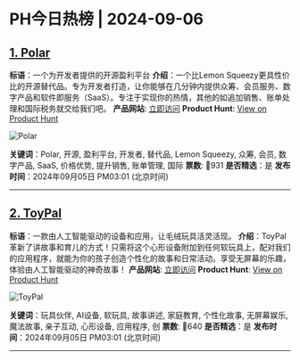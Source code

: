# PH今日热榜 | 2024-09-06

## [1. Polar](https://www.producthunt.com/posts/polar-5?utm_campaign=producthunt-api&utm_medium=api-v2&utm_source=Application%3A+decohack+%28ID%3A+131684%29)
**标语**：一个为开发者提供的开源盈利平台
**介绍**：一个比Lemon Squeezy更具性价比的开源替代品。专为开发者打造，让你能够在几分钟内提供众筹、会员服务、数字产品和软件即服务（SaaS）。专注于实现你的热情，其他的如追加销售、账单处理和国际税务就交给我们吧。
**产品网站**: [立即访问](https://www.producthunt.com/r/DFRSKF4XIWZROG?utm_campaign=producthunt-api&utm_medium=api-v2&utm_source=Application%3A+decohack+%28ID%3A+131684%29)
**Product Hunt**: [View on Product Hunt](https://www.producthunt.com/posts/polar-5?utm_campaign=producthunt-api&utm_medium=api-v2&utm_source=Application%3A+decohack+%28ID%3A+131684%29)

![Polar](https://ph-files.imgix.net/e57bc0a3-0c1f-494f-bd78-9766601f8ce0.png?auto=format&fit=crop&frame=1&h=512&w=1024)

**关键词**：Polar, 开源, 盈利平台, 开发者, 替代品, Lemon Squeezy, 众筹, 会员, 数字产品, SaaS, 价格优势, 提升销售, 账单管理, 国际
**票数**: 🔺931
**是否精选**：是
**发布时间**：2024年09月05日 PM03:01 (北京时间)

---

## [2. ToyPal](https://www.producthunt.com/posts/toypal?utm_campaign=producthunt-api&utm_medium=api-v2&utm_source=Application%3A+decohack+%28ID%3A+131684%29)
**标语**：一款由人工智能驱动的设备和应用，让毛绒玩具活灵活现。
**介绍**：ToyPal 革新了讲故事和育儿的方式！只需将这个心形设备附加到任何软玩具上，配对我们的应用程序，就能为你的孩子创造个性化的故事和日常活动。享受无屏幕的乐趣，体验由人工智能驱动的神奇故事！
**产品网站**: [立即访问](https://www.producthunt.com/r/FPG7SEERWN3TU2?utm_campaign=producthunt-api&utm_medium=api-v2&utm_source=Application%3A+decohack+%28ID%3A+131684%29)
**Product Hunt**: [View on Product Hunt](https://www.producthunt.com/posts/toypal?utm_campaign=producthunt-api&utm_medium=api-v2&utm_source=Application%3A+decohack+%28ID%3A+131684%29)

![ToyPal](https://ph-files.imgix.net/90998043-c774-466b-8c44-9632abe85e54.png?auto=format&fit=crop&frame=1&h=512&w=1024)

**关键词**：玩具伙伴, AI设备, 软玩具, 故事讲述, 家庭教育, 个性化故事, 无屏幕娱乐, 魔法故事, 亲子互动, 心形设备, 应用程序, 创
**票数**: 🔺640
**是否精选**：是
**发布时间**：2024年09月05日 PM03:01 (北京时间)

---

